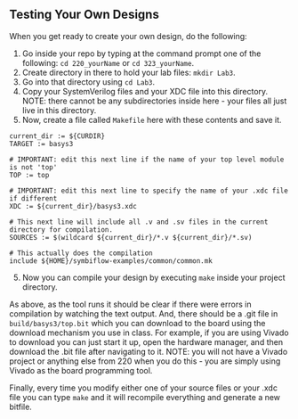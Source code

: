 ## Testing Your Own Designs
When you get ready to create your own design, do the following:
1. Go inside your repo by typing at the command prompt one of the following: `cd 220_yourName` or `cd 323_yourName`.
2. Create directory in there to hold your lab files: `mkdir Lab3`.  
3. Go into that directory using `cd Lab3`.
4. Copy your SystemVerilog files and your XDC file into this directory.  NOTE: there cannot be any subdirectories inside here - your files all just live in this directory.
5. Now, create a file called `Makefile` here with these contents and save it.
```
current_dir := ${CURDIR}
TARGET := basys3

# IMPORTANT: edit this next line if the name of your top level module is not 'top'
TOP := top

# IMPORTANT: edit this next line to specify the name of your .xdc file if different
XDC := ${current_dir}/basys3.xdc

# This next line will include all .v and .sv files in the current directory for compilation.
SOURCES := $(wildcard ${current_dir}/*.v ${current_dir}/*.sv)

# This actually does the compilation
include ${HOME}/symbiflow-examples/common/common.mk
```
5. Now you can compile your design by executing `make` inside your project directory.

As above, as the tool runs it should be clear if there were errors in compilation by watching the text output.  And, there should be a .git file in `build/basys3/top.bit` which you can download to the board using the download mechanism you use in class.  For example, if you are using Vivado to download you can just start it up, open the hardware manager, and then download the .bit file after navigating to it.  NOTE: you will not have a Vivado project or anything else from 220 when you do this - you are simply using Vivado as the board programming tool.

Finally, every time you modify either one of your source files or your .xdc file you can type `make` and it will recompile everything and generate a new bitfile.
